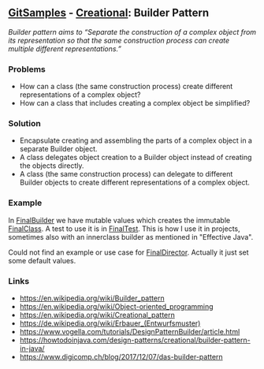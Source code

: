 ## [GitSamples](/../../tree/master) - [Creational](/../../tree/java-design-pattern/test/samples/creational): Builder Pattern
<cite>Builder pattern aims to “Separate the construction of a complex object from its representation so that the same construction process can create multiple different representations.”</cite>

### Problems
* How can a class (the same construction process) create different representations of a complex object? 
* How can a class that includes creating a complex object be simplified?

### Solution
* Encapsulate creating and assembling the parts of a complex object in a separate Builder object.
* A class delegates object creation to a Builder object instead of creating the objects directly.
* A class (the same construction process) can delegate to different Builder objects to create different representations of a complex object.

### Example
In [FinalBuilder](FinalBuilder.java) we have mutable values which creates the immutable [FinalClass](FinalClass.java). 
A test to use it is in [FinalTest](FinalTest.java). This is how I use it in projects, sometimes also with an innerclass builder as 
mentioned in "Effective Java".

Could not find an example or use case for [FinalDirector](FinalDirector.java). 
Actually it just set some default values.

### Links
* https://en.wikipedia.org/wiki/Builder_pattern
* https://en.wikipedia.org/wiki/Object-oriented_programming
* https://en.wikipedia.org/wiki/Creational_pattern
* https://de.wikipedia.org/wiki/Erbauer_(Entwurfsmuster)
* https://www.vogella.com/tutorials/DesignPatternBuilder/article.html
* https://howtodoinjava.com/design-patterns/creational/builder-pattern-in-java/
* https://www.digicomp.ch/blog/2017/12/07/das-builder-pattern